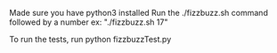 Made sure you have python3 installed
Run the ./fizzbuzz.sh command followed by a number ex: "./fizzbuzz.sh 17"

To run the tests, run python fizzbuzzTest.py 
